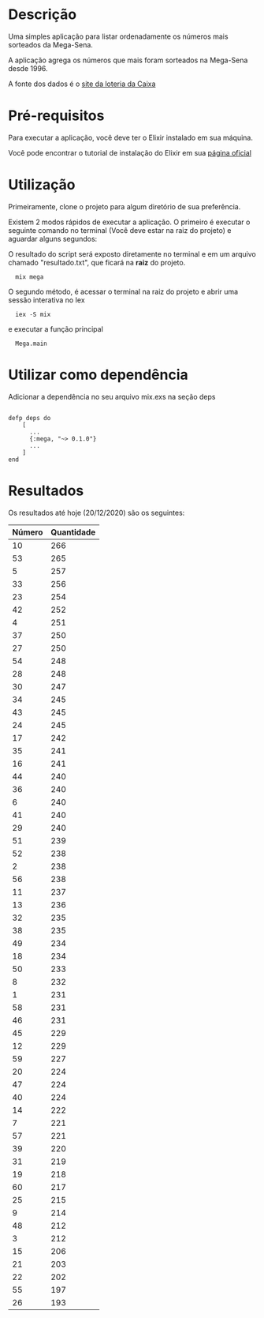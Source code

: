 # Descrição

Uma simples aplicação para listar ordenadamente os números mais sorteados da Mega-Sena.

A aplicação agrega os números que mais foram sorteados na Mega-Sena desde 1996.

A fonte dos dados é o [site da loteria da Caixa](http://loterias.caixa.gov.br)

# Pré-requisitos 

Para executar a aplicação, você deve ter o Elixir instalado em sua máquina.

Você pode encontrar o tutorial de instalação do Elixir em sua [página oficial](https://elixir-lang.org/install.html)

# Utilização

Primeiramente, clone o projeto para algum diretório de sua preferência.

Existem 2 modos rápidos de executar a aplicação. O primeiro é executar o seguinte comando no terminal (Você deve estar na raiz do projeto) e aguardar alguns segundos:

O resultado do script será exposto diretamente no terminal e em um arquivo chamado "resultado.txt", que ficará na **raiz** do projeto.

```
  mix mega
```

O segundo método, é acessar o terminal na raiz do projeto e abrir uma sessão interativa no Iex 

```
  iex -S mix
```

e executar a função principal

```
  Mega.main
```

# Utilizar como dependência

Adicionar a dependência no seu arquivo mix.exs na seção deps
```

defp deps do
    [
      ...
      {:mega, "~> 0.1.0"}
      ...
    ]
end
```

# Resultados 

Os resultados até hoje (20/12/2020) são os seguintes:


| Número  |  Quantidade  |
| ---------- | ---- |
| 10 | 266 |
| 53 | 265 |
| 5 |257   | 
| 33 | 256 |
| 23 | 254 |
| 42 | 252 |
| 4 | 251 |
| 37 | 250 |
| 27 | 250 |
| 54 | 248 |
| 28 | 248 |
| 30 | 247 |
| 34 | 245 |
| 43 | 245 |
| 24 | 245 |
| 17 | 242 |
| 35 | 241 |
| 16 | 241 |
| 44 | 240 |
| 36 | 240 |
| 6 | 240 |
| 41 | 240 |
| 29 | 240 |
| 51 | 239 |
| 52 | 238 |
| 2 | 238 |
| 56 | 238 |
| 11 | 237 |
| 13 | 236 |
| 32 | 235 |
| 38 | 235 |
| 49 | 234 |
| 18 | 234 |
| 50 | 233 |
| 8 | 232 |
| 1 | 231 |
| 58 | 231 |
| 46 | 231 |
| 45 | 229 |
| 12 | 229 |
| 59 | 227 |
| 20 | 224 |
| 47 | 224 |
| 40 | 224 |
| 14 | 222 |
| 7 | 221 |
| 57 | 221 |
| 39 | 220 |
| 31 | 219 |
| 19 | 218 |
| 60 | 217 |
| 25 | 215 |
| 9 | 214 |
| 48 | 212 |
| 3 | 212 |
| 15 | 206 |
| 21 | 203 |
| 22 | 202 |
| 55 | 197 |
| 26 | 193 |

